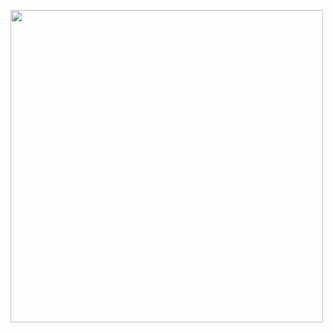 <p align="center">
</p>
<img align="center" src="http://gh-stat-api.apps.deltalab.dev/api?username=DeltaLaboratory&bg_color=30,e96443,904e95&title_color=fff&text_color=fff&count_private=true&show_icons=true&" width="500px" />
</a>
